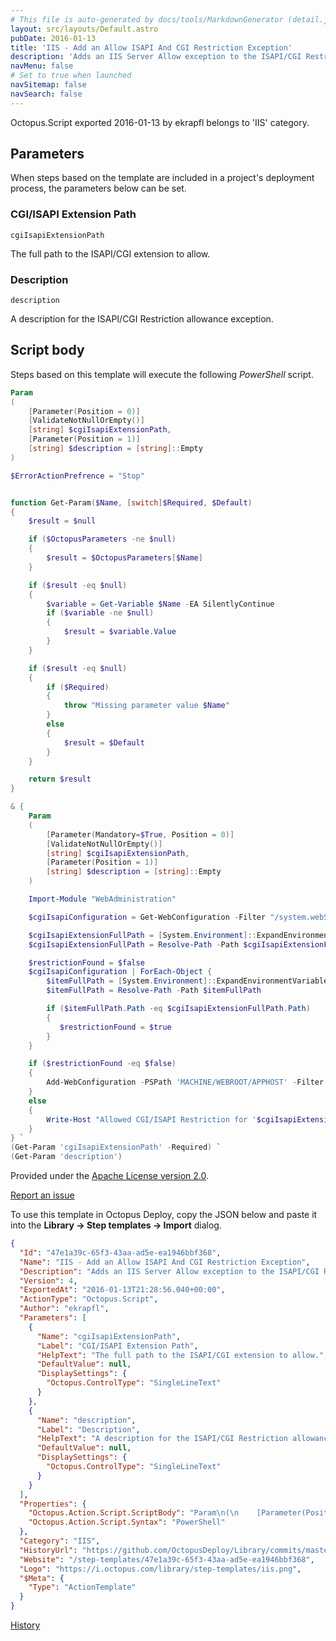 ```yaml
---
# This file is auto-generated by docs/tools/MarkdownGenerator (detail.js)
layout: src/layouts/Default.astro
pubDate: 2016-01-13
title: 'IIS - Add an Allow ISAPI And CGI Restriction Exception'
description: 'Adds an IIS Server Allow exception to the ISAPI/CGI Restrictions in IIS 7 and above.'
navMenu: false
# Set to true when launched
navSitemap: false
navSearch: false
---
```


Octopus.Script exported 2016-01-13 by ekrapfl belongs to 'IIS' category.

## Parameters

When steps based on the template are included in a project's deployment process, the parameters below can be set.


<div class="param">

### CGI/ISAPI Extension Path

`cgiIsapiExtensionPath`

The full path to the ISAPI/CGI extension to allow.

</div>
        
<div class="param">

### Description

`description`

A description for the ISAPI/CGI Restriction allowance exception.

</div>
        

## Script body

Steps based on this template will execute the following *PowerShell* script.

```powershell
Param
(
    [Parameter(Position = 0)]
    [ValidateNotNullOrEmpty()]
    [string] $cgiIsapiExtensionPath,
    [Parameter(Position = 1)]
    [string] $description = [string]::Empty
)

$ErrorActionPrefrence = "Stop"


function Get-Param($Name, [switch]$Required, $Default) 
{
    $result = $null

    if ($OctopusParameters -ne $null) 
    {
        $result = $OctopusParameters[$Name]
    }

    if ($result -eq $null) 
    {
        $variable = Get-Variable $Name -EA SilentlyContinue    
        if ($variable -ne $null) 
        {
            $result = $variable.Value
        }
    }

    if ($result -eq $null) 
    {
        if ($Required) 
        {
            throw "Missing parameter value $Name"
        } 
        else 
        {
            $result = $Default
        }
    }

    return $result
}

& {
    Param
    (
        [Parameter(Mandatory=$True, Position = 0)]
        [ValidateNotNullOrEmpty()]
        [string] $cgiIsapiExtensionPath,
        [Parameter(Position = 1)]
        [string] $description = [string]::Empty
    )

    Import-Module "WebAdministration"

    $cgiIsapiConfiguration = Get-WebConfiguration -Filter "/system.webServer/security/isapiCgiRestriction/add" -PSPath "IIS:\"

    $cgiIsapiExtensionFullPath = [System.Environment]::ExpandEnvironmentVariables($cgiIsapiExtensionPath)
    $cgiIsapiExtensionFullPath = Resolve-Path -Path $cgiIsapiExtensionFullPath

    $restrictionFound = $false
    $cgiIsapiConfiguration | ForEach-Object {
        $itemFullPath = [System.Environment]::ExpandEnvironmentVariables($_.path)
        $itemFullPath = Resolve-Path -Path $itemFullPath

        if ($itemFullPath.Path -eq $cgiIsapiExtensionFullPath.Path)
        {
           $restrictionFound = $true
        }
    }

    if ($restrictionFound -eq $false)
    {
        Add-WebConfiguration -PSPath 'MACHINE/WEBROOT/APPHOST' -Filter "system.webServer/security/isapiCgiRestriction" -value @{description="$description";path="$cgiIsapiExtensionPath";allowed='True'}
    }
    else
    {
        Write-Host "Allowed CGI/ISAPI Restriction for '$cgiIsapiExtensionPath' already exists."
    }
} `
(Get-Param 'cgiIsapiExtensionPath' -Required) `
(Get-Param 'description')
```

Provided under the [Apache License version 2.0](https://github.com/OctopusDeploy/Library/blob/master/LICENSE.txt).

[Report an issue](https://github.com/OctopusDeploy/Library/issues/new?assignees=&labels=&projects=&template=bug-report.yml&title=Issue%20with%20IIS%20-%20Add%20an%20Allow%20ISAPI%20And%20CGI%20Restriction%20Exception&step-template=IIS%20-%20Add%20an%20Allow%20ISAPI%20And%20CGI%20Restriction%20Exception)

<div class="get-json">

To use this template in Octopus Deploy, copy the JSON below and paste it into the **Library → Step templates → Import** dialog.

```json
{
  "Id": "47e1a39c-65f3-43aa-ad5e-ea1946bbf368",
  "Name": "IIS - Add an Allow ISAPI And CGI Restriction Exception",
  "Description": "Adds an IIS Server Allow exception to the ISAPI/CGI Restrictions in IIS 7 and above.",
  "Version": 4,
  "ExportedAt": "2016-01-13T21:28:56.040+00:00",
  "ActionType": "Octopus.Script",
  "Author": "ekrapfl",
  "Parameters": [
    {
      "Name": "cgiIsapiExtensionPath",
      "Label": "CGI/ISAPI Extension Path",
      "HelpText": "The full path to the ISAPI/CGI extension to allow.",
      "DefaultValue": null,
      "DisplaySettings": {
        "Octopus.ControlType": "SingleLineText"
      }
    },
    {
      "Name": "description",
      "Label": "Description",
      "HelpText": "A description for the ISAPI/CGI Restriction allowance exception.",
      "DefaultValue": null,
      "DisplaySettings": {
        "Octopus.ControlType": "SingleLineText"
      }
    }
  ],
  "Properties": {
    "Octopus.Action.Script.ScriptBody": "Param\n(\n    [Parameter(Position = 0)]\n    [ValidateNotNullOrEmpty()]\n    [string] $cgiIsapiExtensionPath,\n    [Parameter(Position = 1)]\n    [string] $description = [string]::Empty\n)\n\n$ErrorActionPrefrence = \"Stop\"\n\n\nfunction Get-Param($Name, [switch]$Required, $Default) \n{\n    $result = $null\n\n    if ($OctopusParameters -ne $null) \n    {\n        $result = $OctopusParameters[$Name]\n    }\n\n    if ($result -eq $null) \n    {\n        $variable = Get-Variable $Name -EA SilentlyContinue    \n        if ($variable -ne $null) \n        {\n            $result = $variable.Value\n        }\n    }\n\n    if ($result -eq $null) \n    {\n        if ($Required) \n        {\n            throw \"Missing parameter value $Name\"\n        } \n        else \n        {\n            $result = $Default\n        }\n    }\n\n    return $result\n}\n\n& {\n    Param\n    (\n        [Parameter(Mandatory=$True, Position = 0)]\n        [ValidateNotNullOrEmpty()]\n        [string] $cgiIsapiExtensionPath,\n        [Parameter(Position = 1)]\n        [string] $description = [string]::Empty\n    )\n\n    Import-Module \"WebAdministration\"\n\n    $cgiIsapiConfiguration = Get-WebConfiguration -Filter \"/system.webServer/security/isapiCgiRestriction/add\" -PSPath \"IIS:\\\"\n\n    $cgiIsapiExtensionFullPath = [System.Environment]::ExpandEnvironmentVariables($cgiIsapiExtensionPath)\n    $cgiIsapiExtensionFullPath = Resolve-Path -Path $cgiIsapiExtensionFullPath\n\n    $restrictionFound = $false\n    $cgiIsapiConfiguration | ForEach-Object {\n        $itemFullPath = [System.Environment]::ExpandEnvironmentVariables($_.path)\n        $itemFullPath = Resolve-Path -Path $itemFullPath\n\n        if ($itemFullPath.Path -eq $cgiIsapiExtensionFullPath.Path)\n        {\n           $restrictionFound = $true\n        }\n    }\n\n    if ($restrictionFound -eq $false)\n    {\n        Add-WebConfiguration -PSPath 'MACHINE/WEBROOT/APPHOST' -Filter \"system.webServer/security/isapiCgiRestriction\" -value @{description=\"$description\";path=\"$cgiIsapiExtensionPath\";allowed='True'}\n    }\n    else\n    {\n        Write-Host \"Allowed CGI/ISAPI Restriction for '$cgiIsapiExtensionPath' already exists.\"\n    }\n} `\n(Get-Param 'cgiIsapiExtensionPath' -Required) `\n(Get-Param 'description')",
    "Octopus.Action.Script.Syntax": "PowerShell"
  },
  "Category": "IIS",
  "HistoryUrl": "https://github.com/OctopusDeploy/Library/commits/master/step-templates//opt/buildagent/work/75443764cd38076d/step-templates/iis-add-isapicgirestrictionexception.json",
  "Website": "/step-templates/47e1a39c-65f3-43aa-ad5e-ea1946bbf368",
  "Logo": "https://i.octopus.com/library/step-templates/iis.png",
  "$Meta": {
    "Type": "ActionTemplate"
  }
}
```

[History](https://github.com/OctopusDeploy/Library/commits/master/step-templates/https://github.com/OctopusDeploy/Library/commits/master/step-templates//opt/buildagent/work/75443764cd38076d/step-templates/iis-add-isapicgirestrictionexception.json)

</div>
